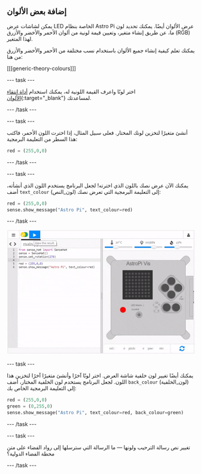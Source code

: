 ## إضافة بعض الألوان

يمكن لشاشات عرض LED الخاصة بنظام Astro Pi عرض الألوان أيضًا. يمكنك تحديد لون ما، عن طريق إنشاء متغير، وتعيين قيمة لونية من ألوان الأحمر والأخضر والأزرق (RGB) لهذا المتغير.

يمكنك تعلم كيفية إنشاء جميع الألوان باستخدام نسب مختلفة من الأحمر والأخضر والأزرق من هنا:

[[[generic-theory-colours]]]

--- task ---

اختر لونًا واعرف القيمة اللونية له، يمكنك استخدام [أداة انتقاء الألوان](https://www.w3schools.com/colors/colors_rgb.asp){:target="_blank"} لمساعدتك.

--- /task ---

--- task ---

أنشئ متغيرًا لتخزين لونك المختار. فعلى سبيل المثال، إذا اخترت اللون الأحمر، فاكتب هذا السطر من التعليمة البرمجية:

```python
red = (255,0,0)
```

--- /task ---

--- task ---

يمكنك الآن عرض نصك باللون الذي اخترته! لجعل البرنامج يستخدم اللون الذي أنشأته، أضف `text_colour` (لون_النص) إلى التعليمة البرمجية التي تعرض نصك:

```python
red = (255,0,0)
sense.show_message("Astro Pi", text_colour=red)
```

--- /task ---

![عرض رسالة ملونة](images/show-message-color.gif)

--- task ---

يمكنك أيضًا تغيير لون خلفية شاشة العرض. اختر لونًا آخرًا وأنشئ متغيرًا آخرًا لتخزين هذا اللون. لجعل البرنامج يستخدم لون الخلفية المختار، أضف `back_colour` (لون_الخلفية) إلى التعليمة البرمجية الخاص بك:

```python
red = (255,0,0)
green = (0,255,0)
sense.show_message("Astro Pi", text_colour=red, back_colour=green)
```

--- /task ---

--- task ---

تغيير نص رسالة الترحيب ولونها — ما الرسالة التي سترسلها إلى رواد الفضاء على متن محطة الفضاء الدولية؟

--- /task ---